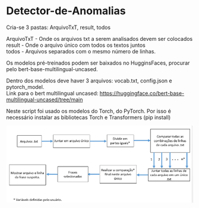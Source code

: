 # Detector-de-Anomalias

Cria-se 3 pastas: ArquivoTxT, result, todos   

ArquivoTxT    - Onde os arquivos txt a serem analisados devem ser colocados  
result - Onde o arquivo único com todos os textos juntos  
todos  - Arquivos separados com o mesmo número de linhas.    

Os modelos pré-treinados podem ser baixados no HugginsFaces, procurar pelo bert-base-multilingual-uncased.  

Dentro dos modelos deve haver 3 arquivos: vocab.txt, config.json e pytorch_model.  
Link para o bert multilingual uncased: https://huggingface.co/bert-base-multilingual-uncased/tree/main 

Neste script foi usado os modelos do Torch, do PyTorch. Por isso é necessário instalar as bibliotecas Torch e Transformers (pip install)

![alt text](https://github.com/kennynakamura/Detector-de-Anomalias/blob/main/fluxograma.png?raw=true)
